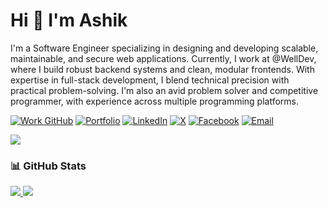 # Hi 👋 I'm Ashik

I'm a Software Engineer specializing in designing and developing scalable, maintainable, and secure web applications. Currently, I work at @WellDev, where I build robust backend systems and clean, modular frontends.
With expertise in full-stack development, I blend technical precision with practical problem-solving. I'm also an avid problem solver and competitive programmer, with experience across multiple programming platforms.

[![Work GitHub](https://img.shields.io/badge/Work_GitHub-%2324292e.svg?style=flat&logo=github&logoColor=white)](https://github.com/asis-wtag)
[![Portfolio](https://img.shields.io/badge/Portfolio-%23007bff.svg?style=flat&logo=google-chrome&logoColor=white)](https://ashikul-islam.netlify.app)
[![LinkedIn](https://img.shields.io/badge/LinkedIn-%230077B5.svg?style=flat&logo=linkedin&logoColor=white)](https://linkedin.com/in/mdashikul2222)
[![X](https://img.shields.io/badge/X-%231DA1F2.svg?style=flat&logo=twitter&logoColor=white)](https://x.com/mdashikul2222)
[![Facebook](https://img.shields.io/badge/Facebook-%232E87FB.svg?style=flat&logo=facebook&logoColor=white)](https://www.facebook.com/mdashikul2222)
[![Email](https://img.shields.io/badge/Email-%23D14836.svg?style=flat&logo=gmail&logoColor=white)](mailto:mdashikul2222@gmail.com)


<img src="https://skillicons.dev/icons?i=rails,react,postgresql,redis,ruby,javascript,cpp,c,git,npm,css,html,linux&theme=dark" />


### 📊 GitHub Stats

<a href="#">
  <img src="https://github-readme-stats.vercel.app/api?username=Mohammad-Ashikul-Islam&theme=blueberry&count_private=true&hide_border=true&line_height=20" />
</a>
<a href="#">
  <img src="https://github-readme-stats.vercel.app/api/top-langs/?username=Mohammad-Ashikul-Islam&layout=compact&theme=blueberry&count_private=true&hide_border=true" />
</a>

